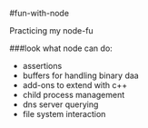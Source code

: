 #fun-with-node


Practicing my node-fu


###look what node can do:

- assertions
- buffers for handling binary daa
- add-ons to extend with c++
- child process management
- dns server querying
- file system interaction
